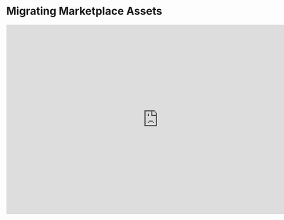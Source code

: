# Migrating Marketplace Assets

<iframe width="800" height="500" src="https://www.youtube.com/embed/Fjv2d72ocUY?si=W9fDEAe8LLbM2bjA" title="YouTube video player" frameborder="0" allow="accelerometer; autoplay; clipboard-write; encrypted-media; gyroscope; picture-in-picture; web-share" allowfullscreen=""></iframe>